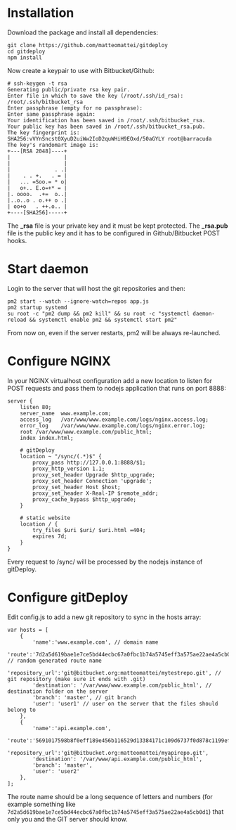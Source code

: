 Installation
============

Download the package and install all dependencies:

```
git clone https://github.com/matteomattei/gitdeploy
cd gitdeploy
npm install
```

Now create a keypair to use with Bitbucket/Github:

```
# ssh-keygen -t rsa
Generating public/private rsa key pair.
Enter file in which to save the key (/root/.ssh/id_rsa): /root/.ssh/bitbucket_rsa
Enter passphrase (empty for no passphrase): 
Enter same passphrase again: 
Your identification has been saved in /root/.ssh/bitbucket_rsa.
Your public key has been saved in /root/.ssh/bitbucket_rsa.pub.
The key fingerprint is:
SHA256:vVYnSncst0XyuD2uiWw2IoD2quWHiH9EOxd/50aGYLY root@barracuda
The key's randomart image is:
+---[RSA 2048]----+
|                 |
|                 |
|              . .|
|    . . +.   . = |
|   ... =Soo.= * o|
|   o+.. E.o=+* = |
|. oooo.  .+=  o..|
|..o..o . o.++ o .|
| oo+o   . ++.o.. |
+----[SHA256]-----+
```

The **_rsa** file is your private key and it must be kept protected.
The **_rsa.pub** file is the public key and it has to be configured in Github/Bitbucket POST hooks.

Start daemon
============

Login to the server that will host the git repositories and then:

```
pm2 start --watch --ignore-watch=repos app.js
pm2 startup systemd
su root -c "pm2 dump && pm2 kill" && su root -c "systemctl daemon-reload && systemctl enable pm2 && systemctl start pm2"
```

From now on, even if the server restarts, pm2 will be always re-launched.

Configure NGINX
===============

In your NGINX virtualhost configuration add a new location to listen for POST requests and pass them to nodejs application that runs on port 8888:

```
server {
    listen 80;
    server_name  www.example.com;
    access_log   /var/www/www.example.com/logs/nginx.access.log;
    error_log    /var/www/www.example.com/logs/nginx.error.log;
    root /var/www/www.example.com/public_html;
    index index.html;

    # gitDeploy
    location ~ "/sync/(.*)$" {
        proxy_pass http://127.0.0.1:8888/$1;
        proxy_http_version 1.1;
        proxy_set_header Upgrade $http_upgrade;
        proxy_set_header Connection 'upgrade';
        proxy_set_header Host $host;
        proxy_set_header X-Real-IP $remote_addr;
        proxy_cache_bypass $http_upgrade;
    }

    # static website
    location / {
        try_files $uri $uri/ $uri.html =404;
        expires 7d;
    }
}
```

Every request to /sync/<something> will be processed by the nodejs instance of gitDeploy.

Configure gitDeploy
===================

Edit config.js to add a new git repository to sync in the hosts array:

```
var hosts = [
    {
        'name':'www.example.com', // domain name
        'route':'7d2a5d619bae1e7ce5bd44ecbc67a0fbc1b74a5745eff3a575ae22ae4a5cb0d1', // random generated route name
        'repository_url':'git@bitbucket.org:matteomattei/mytestrepo.git', // git repository (make sure it ends with .git)
        'destination': '/var/www/www.example.com/public_html', // destination folder on the server
        'branch': 'master', // git branch
        'user': 'user1' // user on the server that the files should belong to
    },
    {
        'name':'api.example.com',
        'route':'5691017598b8f0eff189e456b116529d13384171c109d6737f0d878c1199ef0c',
        'repository_url':'git@bitbucket.org:matteomattei/myapirepo.git',
        'destination': '/var/www/api.example.com/public_html',
        'branch': 'master',
        'user': 'user2'
    },
];
```

The route name should be a long sequence of letters and numbers (for example something like ```7d2a5d619bae1e7ce5bd44ecbc67a0fbc1b74a5745eff3a575ae22ae4a5cb0d1```) that only you and the GIT server should know.
